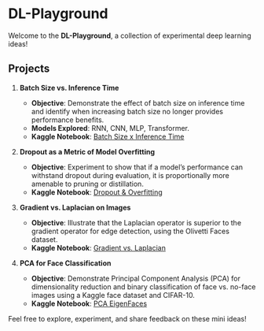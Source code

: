 # DL-Playground

Welcome to the **DL-Playground**, a collection of experimental deep learning ideas!

## Projects

1. **Batch Size vs. Inference Time**
   - **Objective**: Demonstrate the effect of batch size on inference time and identify when increasing batch size no longer provides performance benefits.
   - **Models Explored**: RNN, CNN, MLP, Transformer.
   - **Kaggle Notebook**: [Batch Size x Inference Time](https://www.kaggle.com/code/musclnbrains/batch-size-x-inference-time)

2. **Dropout as a Metric of Model Overfitting**
   - **Objective**: Experiment to show that if a model’s performance can withstand dropout during evaluation, it is proportionally more amenable to pruning or distillation.
   - **Kaggle Notebook**: [Dropout & Overfitting](https://www.kaggle.com/code/musclnbrains/dropout-as-a-way-to-measure-model-overfitting)

3. **Gradient vs. Laplacian on Images**
   - **Objective**: Illustrate that the Laplacian operator is superior to the gradient operator for edge detection, using the Olivetti Faces dataset.
   - **Kaggle Notebook**: [Gradient vs. Laplacian](https://www.kaggle.com/code/musclnbrains/gradient-vs-laplacien-on-image)
4. **PCA for Face Classification**  
   - **Objective**: Demonstrate Principal Component Analysis (PCA) for dimensionality reduction and binary classification of face vs. no-face images using a Kaggle face dataset and CIFAR-10.  
   - **Kaggle Notebook**: [PCA EigenFaces](https://www.kaggle.com/code/musclnbrains/pca-eigenfaces)

Feel free to explore, experiment, and share feedback on these mini ideas!
